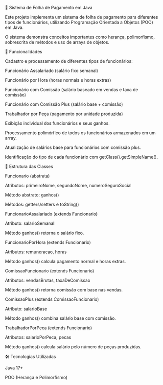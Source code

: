 💼 Sistema de Folha de Pagamento em Java

Este projeto implementa um sistema de folha de pagamento para diferentes tipos de funcionários, utilizando Programação Orientada a Objetos (POO) em Java.

O sistema demonstra conceitos importantes como herança, polimorfismo, sobrescrita de métodos e uso de arrays de objetos.

🚀 Funcionalidades

Cadastro e processamento de diferentes tipos de funcionários:

Funcionário Assalariado (salário fixo semanal)

Funcionário por Hora (horas normais e horas extras)

Funcionário com Comissão (salário baseado em vendas e taxa de comissão)

Funcionário com Comissão Plus (salário base + comissão)

Trabalhador por Peça (pagamento por unidade produzida)

Exibição individual dos funcionários e seus ganhos.

Processamento polimórfico de todos os funcionários armazenados em um array.

Atualização de salários base para funcionários com comissão plus.

Identificação do tipo de cada funcionário com getClass().getSimpleName().

📂 Estrutura das Classes

Funcionario (abstrata)

Atributos: primeiroNome, segundoNome, numeroSeguroSocial

Método abstrato: ganhos()

Métodos: getters/setters e toString()

FuncionarioAssalariado (extends Funcionario)

Atributo: salarioSemanal

Método ganhos() retorna o salário fixo.

FuncionarioPorHora (extends Funcionario)

Atributos: remuneracao, horas

Método ganhos() calcula pagamento normal e horas extras.

ComissaoFuncionario (extends Funcionario)

Atributos: vendasBrutas, taxaDeComissao

Método ganhos() retorna comissão com base nas vendas.

ComissaoPlus (extends ComissaoFuncionario)

Atributo: salarioBase

Método ganhos() combina salário base com comissão.

TrabalhadorPorPeca (extends Funcionario)

Atributos: salarioPorPeca, pecas

Método ganhos() calcula salário pelo número de peças produzidas.

🛠️ Tecnologias Utilizadas

Java 17+

POO (Herança e Polimorfismo)
